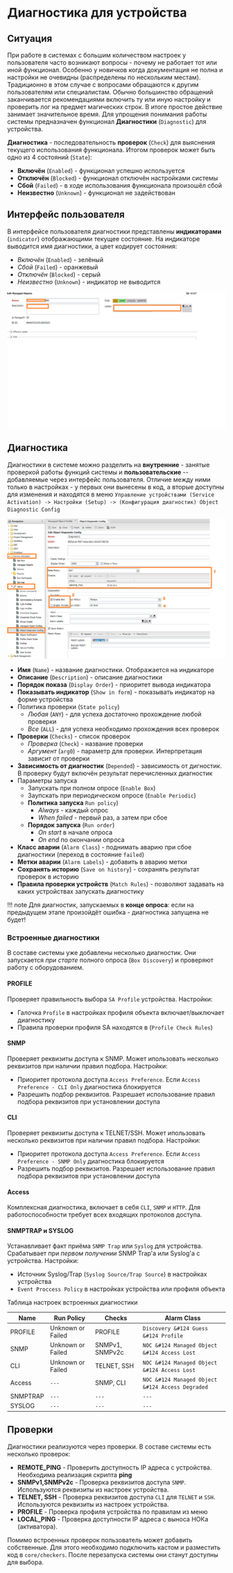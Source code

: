 # Диагностика для устройства

## Ситуация

При работе в системах с большим количеством настроек у пользователя часто возникают вопросы - почему не работает тот или иной функционал.
Особенно у новичков когда документация не полна и настройки не очевидны (распределены по нескольким местам).
Традиционно в этом случае с вопросами обращаются к другим пользователям или специалистам.
Обычно большинство обращений заканчивается рекомендациями включить ту или иную настройку и проверить лог на предмет магических строк.
В итоге простое действие занимает значительное время.
Для упрощения понимания работы системы предназначен функционал **Диагностики** (`Diagnostic`) для устройства. 

**Диагностика** - последовательность **проверок** (`Check`) для выяснения текущего использования функционала.
Итогом проверок может быть одно из 4 состояний (`State`):

* **Включён** (`Enabled`) - функционал успешно используется
* **Отключён** (`Blocked`) - функционал отключён настройками системы
* **Сбой** (`Failed`) - в ходе использования функционала произошёл сбой
* **Неизвестно** (`Unknown`) - функционал не задействован

## Интерфейс пользователя

В интерфейсе пользователя диагностики представлены **индикаторами** (`indicator`) отображающими текущее состояние.
На индикаторе выводится имя диагностики, а цвет кодирует состояния:

* *Включён* (`Enabled`) - зелёный
* *Сбой* (`Failed`) - оранжевый
* *Отключён* (`Blocked`) - серый
* *Неизвестно* (`Unknown`) - индикатор не выводится

![Managed Object Indicators](image/diagnostics_indicators_form1.png)

## Диагностика

Диагностики в системе можно разделить на **внутренние** - занятые проверкой работы функций системы
и **пользовательские** -- добавляемые через интерфейс пользователя.
Отличие между ними только в настройках - у первых они вынесены в код,
а вторые доступны для изменения и находятся в меню `Управление устройствами (Service Activation) -> Настройки (Setup) -> (Конфигурация диагностик) Object Diagnostic Config`

![Diagnostic Config Form](image/object_diagnostic_config_create_web1.png)

* **Имя** (`Name`) - название диагностики. Отображается на индикаторе
* **Описание** (`Description`) - описание диагностики
* **Порядок показа** (`Display Order`) - приоритет вывода индикатора
* **Показывать индикатор** (`Show in form`) - показывать индикатор на форме устройства
* Политика проверки (`State policy`)
    * *Любая* (`ANY`) - для успеха достаточно прохождение любой проверки
    * *Все* (`ALL`) - для успеха необходимо прохождения всех проверок
* **Проверки** (`Checks`) - список проверок
    * *Проверка* (`Check`) - название проверки
    * *Аргумент* (`arg0`) - параметр для проверки. Интерпретация зависит от проверки
* **Зависимость от диагностик** (`Depended`) - зависимость от дигностик. В проверку будут включён результат перечисленных диагностик
* Параметры запуска
    * Запускать при полном опросе (`Enable Box`)
    * Заупскать при периодическом опросе (`Enable Periodic`)
    * **Политика запуска** `Run policy`)
        * *Always* - каждый опрос
        * *When failed* - первый раз, а затем при сбое
    * **Порядок запуска** (`Run order`)
        * *On start* в начале опроса
        * *On end* по окончании опроса
* **Класс аварии** (`Alarm Class`) - поднимать аварию при сбое диагностики (переход в  состояние `failed`)
* **Метки аварии** (`Alarm Labels`) - добавить в аварию метки
* **Сохранять историю** (`Save on history`) - сохранять результат проверок в историю
* **Правила проверки устройств** (`Match Rules`) - позволяют задавать на каких устройствах запускать диагностику

!!! note
    Для диагностик, запускаемых в **конце опроса**: если на предыдущем этапе произойдёт ошибка - диагностика запущена не будет!


### Встроенные диагностики

В составе системы уже добавлены несколько диагностик. Они запускается *при старте* полного опроса (`Box Discovery`) и проверяют работу с оборудованием.

#### PROFILE

Проверяет правильность выбора `SA Profile` устройства. Настройки:

* Галочка `Profile` в настройках профиля объекта включает/выключает диагностику
* Правила проверки профиля SA находятся в (`Profile Check Rules`)

#### SNMP

Проверяет реквизиты доступа к SNMP. Может ипользовать несколько реквизитов при наличии правил подбора. Настройки:

* Приоритет протокола доступа `Access Preference`. Если `Access Preference - CLI Only` диагностика блокируется
* Разрешить подбор реквизитов. Разрешает использование правил подбора реквизитов при установлении доступа


#### CLI

Проверяет реквизиты доступа к TELNET/SSH. Может ипользовать несколько реквизитов при наличии правил подбора. Настройки:

* Приоритет протокола доступа `Access Preference`. Если `Access Preference - SNMP Only` диагностика блокируется
* Разрешить подбор реквизитов. Разрешает использование правил подбора реквизитов при установлении доступа

#### Access

Комплексная диагностика, включает в себя `CLI`, `SNMP` и `HTTP`. Для работоспособности требует всех входящих протоколов доступа.


#### SNMPTRAP и SYSLOG

Устанавливает факт приёма `SNMP Trap` или `Syslog` для устройства. Срабатывает при *первом получении* SNMP Trap'a или Syslog'а с устройства. Настройки:

* Источник Syslog/Trap (`Syslog Source/Trap Source`) в настройках устройства
* `Event Proccess Policy` в настройках устройства или профиля объекта

Таблица настроек встроенных диагностики 

| Name     | Run Policy        | Checks          | Alarm Class                                      | 
|----------|-------------------|-----------------|--------------------------------------------------|
| PROFILE  | Unknown or Failed | PROFILE         | `Discovery &#124 Guess &#124 Profile`            |
| SNMP     | Unknown or Failed | SNMPv1, SNMPv2c | `NOC &#124 Managed Object &#124 Access Lost`     |
| CLI      | Unknown or Failed | TELNET, SSH     | `NOC &#124 Managed Object &#124 Access Lost`     |
| Access   | `---`             | SNMP, CLI       | `NOC &#124 Managed Object &#124 Access Degraded` |
| SNMPTRAP | `---`             | `---`           | `---`                                            |
| SYSLOG   | `---`             | `---`           | `---`                                            |

## Проверки

Диагностики реализуются через проверки. В составе системы есть несколько проверок:

* **REMOTE_PING** - Проверить доступность IP адреса с устройства. Необходима реализация скрипта **ping**
* **SNMPv1,SNMPv2c** - Проверка реквизитов доступа `SNMP`. Используются реквизиты из настроек устройства.
* **TELNET, SSH** - Проверка реквизитов доступа `CLI` для `TELNET` и `SSH`. Используются реквизиты из настроек устройства.
* **PROFILE** - Проверка профиля устройства по правилам из меню 
* **LOCAL_PING** - Проверка доступности IP адреса с выноса НОКа (активатора).

Помимо встроенных проверок пользователь может добавить собственные. Для этого необходимо подключить кастом и разместить код в `core/checkers`.
После перезапуска системы они станут доступны для выбора.


